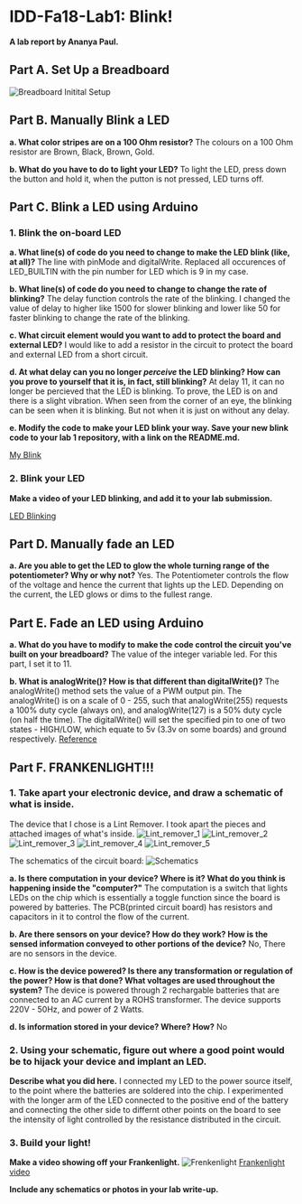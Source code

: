 # IDD-Fa18-Lab1: Blink!

**A lab report by Ananya Paul.**

## Part A. Set Up a Breadboard

![Breadboard Initital Setup](./bread_board_setup.jpeg)


## Part B. Manually Blink a LED

**a. What color stripes are on a 100 Ohm resistor?**
The colours on a 100 Ohm resistor are Brown, Black, Brown, Gold.

 
**b. What do you have to do to light your LED?**
To light the LED, press down the button and hold it, when the putton is not pressed, LED turns off. 


## Part C. Blink a LED using Arduino

### 1. Blink the on-board LED

**a. What line(s) of code do you need to change to make the LED blink (like, at all)?**
The line with pinMode and digitalWrite. Replaced all occurences of LED_BUILTIN with the pin number for LED which is 9 in my case.

**b. What line(s) of code do you need to change to change the rate of blinking?**
The delay function controls the rate of the blinking. I changed the value of delay to higher like 1500  for slower blinking and lower like 50 for faster blinking to change the rate of the blinking.

**c. What circuit element would you want to add to protect the board and external LED?**
I would like to add a resistor in the circuit to protect the board and external LED from a short circuit.
 
**d. At what delay can you no longer *perceive* the LED blinking? How can you prove to yourself that it is, in fact, still blinking?**
At delay 11, it can no longer be percieved that the LED is blinking. 
To prove, the LED is on and there is a slight vibration. 
When seen from the corner of an eye, the blinking can be seen when it is blinking. But not when it is just on without any delay.

**e. Modify the code to make your LED blink your way. Save your new blink code to your lab 1 repository, with a link on the README.md.**

[My Blink](./my_blink.ino)

### 2. Blink your LED

**Make a video of your LED blinking, and add it to your lab submission.**

[LED Blinking](https://youtu.be/JS9MkcEiPCo)


## Part D. Manually fade an LED

**a. Are you able to get the LED to glow the whole turning range of the potentiometer? Why or why not?**
Yes. The Potentiometer controls the flow of the voltage and hence the current that lights up the LED. Depending on the current, the LED glows or dims to the fullest range.

## Part E. Fade an LED using Arduino

**a. What do you have to modify to make the code control the circuit you've built on your breadboard?**
The value of the integer variable led. For this part, I set it to 11.

**b. What is analogWrite()? How is that different than digitalWrite()?**
The analogWrite() method sets the value of a PWM output pin. The analogWrite() is on a scale of 0 - 255, such that analogWrite(255) requests a 100% duty cycle (always on), and analogWrite(127) is a 50% duty cycle (on half the time).
The digitalWrite() will set the specified pin to one of two states - HIGH/LOW, which equate to 5v (3.3v on some boards) and ground respectively.
[Reference](https://arduino.stackexchange.com/questions/35873/whats-the-difference-between-analogwrite-and-digitalwrite)

## Part F. FRANKENLIGHT!!!

### 1. Take apart your electronic device, and draw a schematic of what is inside. 
The device that I chose is a Lint Remover. I took apart the pieces and attached images of what's inside. 
![Lint_remover_1](./lint_remover_1.jpeg)
![Lint_remover_2](./lint_remover_2.jpeg)
![Lint_remover_3](./lint_remover_3.jpeg)
![Lint_remover_4](./lint_remover_4.jpeg)
![Lint_remover_5](./lint_remover_5.jpeg)

The schematics of the circuit board: 
![Schematics](./circuit.png)

**a. Is there computation in your device? Where is it? What do you think is happening inside the "computer?"**
The computation is a switch that lights LEDs on the chip which is essentially a toggle function since the board is powered by batteries. The PCB(printed circuit board) has resistors and capacitors in it to control the flow of the current.

**b. Are there sensors on your device? How do they work? How is the sensed information conveyed to other portions of the device?**
No, There are no sensors in the device. 

**c. How is the device powered? Is there any transformation or regulation of the power? How is that done? What voltages are used throughout the system?**
The device is powered through 2 rechargable batteries that are connected to an AC current by a ROHS transformer. The device supports 220V - 50Hz, and power of 2 Watts. 

**d. Is information stored in your device? Where? How?**
No

### 2. Using your schematic, figure out where a good point would be to hijack your device and implant an LED.

**Describe what you did here.**
I connected my LED to the power source itself, to the point where the batteries are soldered into the chip. I experimented with the longer arm of the LED connected to the positive end of the battery and connecting the other side to differnt other points on the board to see the intensity of light controlled by the resistance distributed in the circuit.

### 3. Build your light!

**Make a video showing off your Frankenlight.**
![Frenkenlight](./frankenlight.jpeg)
[Frankenlight video](https://youtu.be/8q87IhuOJeY)

**Include any schematics or photos in your lab write-up.**

